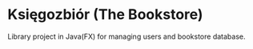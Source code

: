 # Księgozbiór (The Bookstore)
Library project in Java(FX) for managing users and bookstore database.
